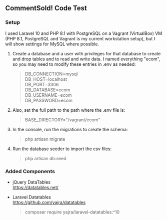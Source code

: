 ## CommentSold! Code Test

### Setup
I used Laravel 10 and PHP 8.1 with PostgreSQL on a Vagrant (VirtualBox) VM (PHP 8.1, PostgreSQL and Vagrant is my current workstation setup), but I will show settings for MySQL where possible.

1. Create a database and a user with privileges for that database to create and drop tables and to read and write data.
   I named everything "ecom", so you may need to modify these entries in .env as needed:

   >DB_CONNECTION=mysql<br>
   >DB_HOST=localhost<br>
   >DB_PORT=3306<br>
   >DB_DATABASE=ecom<br>
   >DB_USERNAME=ecom<br>
   >DB_PASSWORD=ecom<br>

2. Also, set the full path to the path where the .env file is:

   >BASE_DIRECTORY="/vagrant/ecom"

3. In the console, run the migrations to create the schema:
   >php artisan migrate

4. Run the database seeder to import the csv files:
   >php artisan db:seed

### Added Components

- jQuery DataTables<br>
  https://datatables.net/

  
- Laravel Datatables<br>
  https://github.com/yajra/datatables
  >composer require yajra/laravel-datatables:^10
